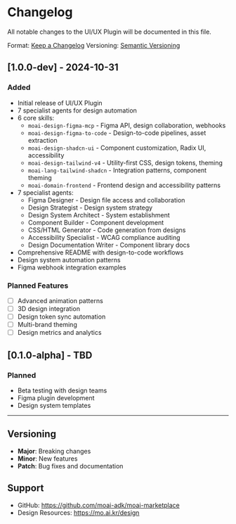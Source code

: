 # Changelog

All notable changes to the UI/UX Plugin will be documented in this file.

Format: [Keep a Changelog](https://keepachangelog.com/en/1.0.0/)
Versioning: [Semantic Versioning](https://semver.org/spec/v2.0.0.html)

## [1.0.0-dev] - 2024-10-31

### Added
- Initial release of UI/UX Plugin
- 7 specialist agents for design automation
- 6 core skills:
  - `moai-design-figma-mcp` - Figma API, design collaboration, webhooks
  - `moai-design-figma-to-code` - Design-to-code pipelines, asset extraction
  - `moai-design-shadcn-ui` - Component customization, Radix UI, accessibility
  - `moai-design-tailwind-v4` - Utility-first CSS, design tokens, theming
  - `moai-lang-tailwind-shadcn` - Integration patterns, component theming
  - `moai-domain-frontend` - Frontend design and accessibility patterns
- 7 specialist agents:
  - Figma Designer - Design file access and collaboration
  - Design Strategist - Design system strategy
  - Design System Architect - System establishment
  - Component Builder - Component development
  - CSS/HTML Generator - Code generation from designs
  - Accessibility Specialist - WCAG compliance auditing
  - Design Documentation Writer - Component library docs
- Comprehensive README with design-to-code workflows
- Design system automation patterns
- Figma webhook integration examples

### Planned Features
- [ ] Advanced animation patterns
- [ ] 3D design integration
- [ ] Design token sync automation
- [ ] Multi-brand theming
- [ ] Design metrics and analytics

## [0.1.0-alpha] - TBD

### Planned
- Beta testing with design teams
- Figma plugin development
- Design system templates

---

## Versioning
- **Major**: Breaking changes
- **Minor**: New features
- **Patch**: Bug fixes and documentation

## Support
- GitHub: https://github.com/moai-adk/moai-marketplace
- Design Resources: https://mo.ai.kr/design

